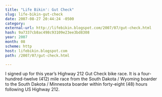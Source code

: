 ```yaml
---
title: "Life Bikin': Gut Check"
slug: life-bikin-gut-check
date: 2007-08-27 20:44:24 -0500
category: 
external-url: http://lifebikin.blogspot.com/2007/07/gut-check.html
hash: 9a7337cb8ac498c93109e23ee3bd8308
year: 2007
month: 08
scheme: http
host: lifebikin.blogspot.com
path: /2007/07/gut-check.html

---
```


I signed up for this year’s Highway 212 Gut Check bike race. It is a four-hundred-twelve (412) mile race from the South Dakota / Wyoming boarder to the South Dakota / Minnesota boarder within forty-eight (48) hours following US Highway 212.
